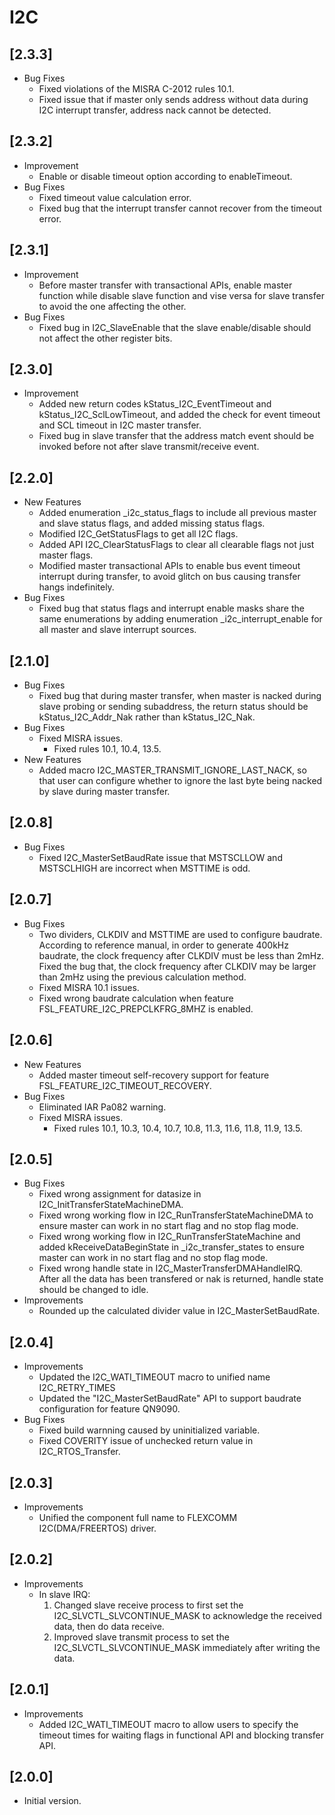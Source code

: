 # I2C

## [2.3.3]

- Bug Fixes
  - Fixed violations of the MISRA C-2012 rules 10.1.
  - Fixed issue that if master only sends address without data during I2C interrupt transfer, address nack cannot
    be detected.

## [2.3.2]

- Improvement
  - Enable or disable timeout option according to enableTimeout.
- Bug Fixes
  - Fixed timeout value calculation error.
  - Fixed bug that the interrupt transfer cannot recover from the timeout error.

## [2.3.1]

- Improvement
  - Before master transfer with transactional APIs, enable master function while disable slave function and
    vise versa for slave transfer to avoid the one affecting the other.
- Bug Fixes
  - Fixed bug in I2C_SlaveEnable that the slave enable/disable should not affect the other register bits.

## [2.3.0]

- Improvement
  - Added new return codes kStatus_I2C_EventTimeout and kStatus_I2C_SclLowTimeout, and added the check for event
    timeout and SCL timeout in I2C master transfer.
  - Fixed bug in slave transfer that the address match event should be invoked before not after slave
    transmit/receive event.

## [2.2.0]

- New Features
  - Added enumeration _i2c_status_flags to include all previous master and slave status flags, and added missing
    status flags.
  - Modified I2C_GetStatusFlags to get all I2C flags.
  - Added API I2C_ClearStatusFlags to clear all clearable flags not just master flags.
  - Modified master transactional APIs to enable bus event timeout interrupt during transfer, to avoid glitch on bus
    causing transfer hangs indefinitely.
- Bug Fixes
  - Fixed bug that status flags and interrupt enable masks share the same enumerations by adding enumeration
    _i2c_interrupt_enable for all master and slave interrupt sources.

## [2.1.0]

- Bug Fixes
  - Fixed bug that during master transfer, when master is nacked during slave probing or sending subaddress, the
    return status should be kStatus_I2C_Addr_Nak rather than kStatus_I2C_Nak.
- Bug Fixes
  - Fixed MISRA issues.
    - Fixed rules 10.1, 10.4, 13.5.
- New Features
  - Added macro I2C_MASTER_TRANSMIT_IGNORE_LAST_NACK, so that user can configure whether to ignore the last byte
    being nacked by slave during master transfer.

## [2.0.8]

- Bug Fixes
  - Fixed I2C_MasterSetBaudRate issue that MSTSCLLOW and MSTSCLHIGH are incorrect when MSTTIME is odd.

## [2.0.7]

- Bug Fixes
  - Two dividers, CLKDIV and MSTTIME are used to configure baudrate. According to reference manual,
    in order to generate 400kHz baudrate, the clock frequency after CLKDIV must be less than 2mHz.
    Fixed the bug that, the clock frequency after CLKDIV may be larger than 2mHz using the previous
    calculation method.
  - Fixed MISRA 10.1 issues.
  - Fixed wrong baudrate calculation when feature FSL_FEATURE_I2C_PREPCLKFRG_8MHZ is enabled.

## [2.0.6]

- New Features
  - Added master timeout self-recovery support for feature FSL_FEATURE_I2C_TIMEOUT_RECOVERY.
- Bug Fixes
  - Eliminated IAR Pa082 warning.
  - Fixed MISRA issues.
    - Fixed rules 10.1, 10.3, 10.4, 10.7, 10.8, 11.3, 11.6, 11.8, 11.9, 13.5.

## [2.0.5]

- Bug Fixes
  - Fixed wrong assignment for datasize in I2C_InitTransferStateMachineDMA.
  - Fixed wrong working flow in I2C_RunTransferStateMachineDMA to ensure master can work in no start flag and no
    stop flag mode.
  - Fixed wrong working flow in I2C_RunTransferStateMachine and added kReceiveDataBeginState
    in _i2c_transfer_states to ensure master can work in no start flag and no stop flag mode.
  - Fixed wrong handle state in I2C_MasterTransferDMAHandleIRQ. After all the data has been transfered or nak is
    returned, handle state should be changed to idle.
- Improvements
  - Rounded up the calculated divider value in I2C_MasterSetBaudRate.

## [2.0.4]

- Improvements
  - Updated the I2C_WATI_TIMEOUT macro to unified name I2C_RETRY_TIMES
  - Updated the "I2C_MasterSetBaudRate" API to support baudrate configuration for feature QN9090.
- Bug Fixes
  - Fixed build warnning caused by uninitialized variable.
  - Fixed COVERITY issue of unchecked return value in I2C_RTOS_Transfer.

## [2.0.3]

- Improvements
  - Unified the component full name to FLEXCOMM I2C(DMA/FREERTOS) driver.

## [2.0.2]

- Improvements
  - In slave IRQ:
    1. Changed slave receive process to first set the I2C_SLVCTL_SLVCONTINUE_MASK to acknowledge the received data,
       then do data receive.
    2. Improved slave transmit process to set the I2C_SLVCTL_SLVCONTINUE_MASK immediately after writing the data.

## [2.0.1]

- Improvements
  - Added I2C_WATI_TIMEOUT macro to allow users to specify the timeout times for waiting flags in functional API
    and blocking transfer API.

## [2.0.0]

- Initial version.
